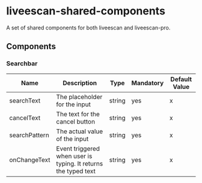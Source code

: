 # liveescan-shared-components

A set of shared components for both liveescan and liveescan-pro.

## Components

### Searchbar

| Name          | Description                                                    | Type   | Mandatory | Default Value |
| ------------- | -------------------------------------------------------------- | ------ | --------- | ------------- |
| searchText    | The placeholder for the input                                  | string | yes       | x             |
| cancelText    | The text for the cancel button                                 | string | yes       | x             |
| searchPattern | The actual value of the input                                  | string | yes       | x             |
| onChangeText  | Event triggered when user is typing. It returns the typed text | string | yes       | x             |
